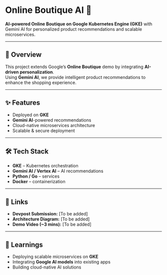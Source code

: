 # Online Boutique AI 🎯

**AI-powered Online Boutique on Google Kubernetes Engine (GKE)** with Gemini AI for personalized product recommendations and scalable microservices.

---

## 🚀 Overview
This project extends Google’s **Online Boutique** demo by integrating **AI-driven personalization**.  
Using **Gemini AI**, we provide intelligent product recommendations to enhance the shopping experience.  

---

## ✨ Features
- Deployed on **GKE**  
- **Gemini AI**-powered recommendations  
- Cloud-native microservices architecture  
- Scalable & secure deployment  

---

## 🛠️ Tech Stack
- **GKE** – Kubernetes orchestration  
- **Gemini AI / Vertex AI** – AI recommendations  
- **Python / Go** – services  
- **Docker** – containerization  

---

## 🔗 Links
- **Devpost Submission:** [To be added]  
- **Architecture Diagram:** [To be added]  
- **Demo Video (~3 mins):** [To be added]  

---

## 📖 Learnings
- Deploying scalable microservices on **GKE**  
- Integrating **Google AI models** into existing apps  
- Building cloud-native AI solutions

